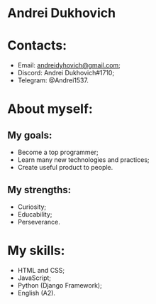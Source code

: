 # Andrei Dukhovich 

# Contacts:
* Email: andreidyhovich@gmail.com;
* Discord: Andrei Dukhovich#1710;
* Telegram: @Andrei1537.

# About myself:
## My goals:
* Become a top programmer;
* Learn many new technologies and practices;
* Create useful product to people.
## My strengths:
* Curiosity;
* Educability;
* Perseverance.

# My skills:
* HTML and CSS;
* JavaScript;
* Python (Django Framework);
* English (A2).
